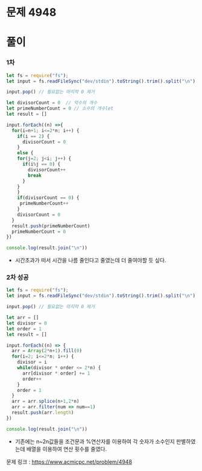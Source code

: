 # 문제 4948

# 풀이

### 1차

```javascript
let fs = require("fs");
let input = fs.readFileSync("dev/stdin").toString().trim().split("\n").map(num => parseInt(num))

input.pop() // 필요없는 마지막 0 제거

let divisorCount = 0  // 약수의 개수
let primeNumberCount = 0 // 소수의 개수let
let result = []

input.forEach((n) =>{
  for(i=n+1; i<=2*n; i++) {
    if(i == 2) {
      divisorCount = 0
    }
    else {
    for(j=2; j<i; j++) {
      if(i%j == 0) {
        divisorCount++
        break
      }
    }
    }
    if(divisorCount == 0) {
     primeNumberCount++
    }
    divisorCount = 0
  }
  result.push(primeNumberCount)
  primeNumberCount = 0
})

console.log(result.join("\n"))
```

- 시간초과가 떠서 시간을 나름 줄인다고 줄였는데 더 줄여야할 듯 싶다.

### 2차 성공

```javascript
let fs = require("fs");
let input = fs.readFileSync("dev/stdin").toString().trim().split("\n").map(num => parseInt(num))

input.pop() // 필요없는 마지막 0 제거

let arr = []
let divisor = 0
let order = 1
let result = []

input.forEach((n) => {
  arr = Array(2*n+1).fill(0)
  for(i=2; i<=2*n; i++) {
    divisor = i
    while(divisor * order <= 2*n) {
      arr[divisor * order] += 1
      order++
    }
    order = 1
  }
  arr = arr.splice(n+1,2*n)
  arr = arr.filter(num => num==1)
  result.push(arr.length)
})

console.log(result.join("\n"))
```

- 기존에는 n~2n값들을 조건문과 %연산자를 이용하여 각 숫자가 소수인지 판별하였는데 배열을 이용하여 연산 횟수를 줄였다.

문제 링크 : https://www.acmicpc.net/problem/4948